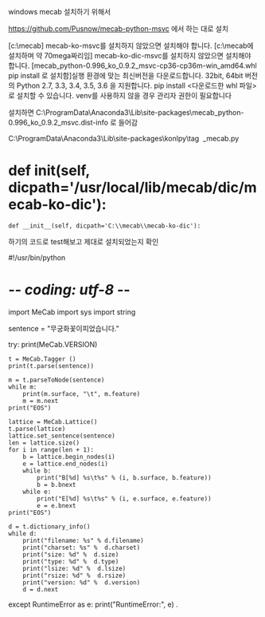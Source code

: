 windows mecab 설치하기 위해서

https://github.com/Pusnow/mecab-python-msvc
에서 하는 대로 설치

[c:\mecab] mecab-ko-msvc를 설치하지 않았으면 설치해야 합니다.
[c:\mecab에 설치하며 약 70mega짜리임] mecab-ko-dic-msvc를 설치하지 않았으면 설치해야 합니다.
[mecab_python-0.996_ko_0.9.2_msvc-cp36-cp36m-win_amd64.whl pip install 로 설치함]실행 환경에 맞는 최신버전을 다운로드합니다. 32bit, 64bit 버전의 Python 2.7, 3.3, 3.4, 3.5, 3.6 을 지원합니다.
pip install <다운로드한 whl 파일> 로 설치할 수 있습니다. venv를 사용하지 않을 경우 관리자 권한이 필요합니다

설치하면 C:\ProgramData\Anaconda3\Lib\site-packages\mecab_python-0.996_ko_0.9.2_msvc.dist-info 로 들어감

C:\ProgramData\Anaconda3\Lib\site-packages\konlpy\tag  _mecab.py 
# def __init__(self, dicpath='/usr/local/lib/mecab/dic/mecab-ko-dic'):
    def __init__(self, dicpath='C:\\mecab\\mecab-ko-dic'): 


하기의 코드로 test해보고 제대로 설치되었는지 확인

#!/usr/bin/python
# -*- coding: utf-8 -*-

import MeCab
import sys
import string

sentence = "무궁화꽃이피었습니다."

try:
    print(MeCab.VERSION)

    t = MeCab.Tagger ()
    print(t.parse(sentence))

    m = t.parseToNode(sentence)
    while m:
        print(m.surface, "\t", m.feature)
        m = m.next
    print("EOS")

    lattice = MeCab.Lattice()
    t.parse(lattice)
    lattice.set_sentence(sentence)
    len = lattice.size()
    for i in range(len + 1):
        b = lattice.begin_nodes(i)
        e = lattice.end_nodes(i)
        while b:
            print("B[%d] %s\t%s" % (i, b.surface, b.feature))
            b = b.bnext 
        while e:
            print("E[%d] %s\t%s" % (i, e.surface, e.feature))
            e = e.bnext 
    print("EOS")

    d = t.dictionary_info()
    while d:
        print("filename: %s" % d.filename)
        print("charset: %s" %  d.charset)
        print("size: %d" %  d.size)
        print("type: %d" %  d.type)
        print("lsize: %d" %  d.lsize)
        print("rsize: %d" %  d.rsize)
        print("version: %d" %  d.version)
        d = d.next

except RuntimeError as e:
    print("RuntimeError:", e)
.
